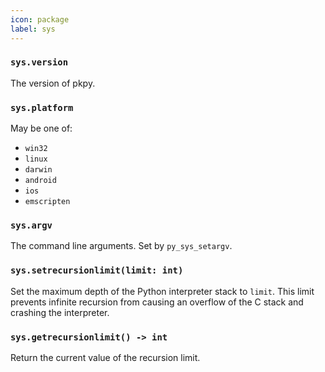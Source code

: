 ```yaml
---
icon: package
label: sys
---
```


### `sys.version`

The version of pkpy.

### `sys.platform`

May be one of:
+ `win32`
+ `linux`
+ `darwin`
+ `android`
+ `ios`
+ `emscripten`

### `sys.argv`

The command line arguments. Set by `py_sys_setargv`.

### `sys.setrecursionlimit(limit: int)`

Set the maximum depth of the Python interpreter stack to `limit`. This limit prevents infinite recursion from causing an overflow of the C stack and crashing the interpreter.

### `sys.getrecursionlimit() -> int`

Return the current value of the recursion limit.
